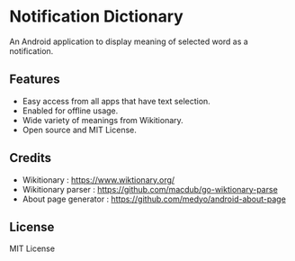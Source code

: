# Notification Dictionary

An Android application to display meaning of selected word as a notification.

## Features

- Easy access from all apps that have text selection.
- Enabled for offline usage.
- Wide variety of meanings from Wikitionary.
- Open source and MIT License.

## Credits

- Wikitionary : https://www.wiktionary.org/
- Wikitionary parser : https://github.com/macdub/go-wiktionary-parse
- About page generator : https://github.com/medyo/android-about-page

## License

MIT License